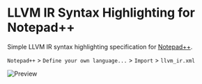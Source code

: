 
# LLVM IR Syntax Highlighting for Notepad++

Simple LLVM IR syntax highlighting specification for [Notepad++](https://notepad-plus-plus.org/).

`Notepad++` > `Define your own language...` > `Import` > `llvm_ir.xml`

![Preview](https://raw.githubusercontent.com/Naios/notepad_llvm/master/preview.png)

